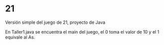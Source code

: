 # 21
Versión simple del juego de 21, proyecto de Java


En Taller1.java se encuentra el main del juego, el 0 toma el valor de 10 y el 1 equivale al As.
